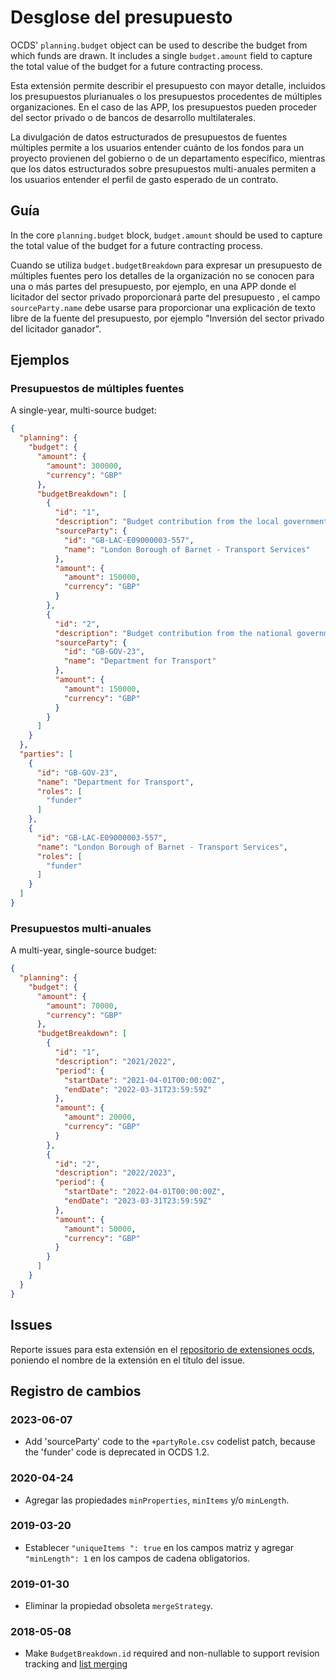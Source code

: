# Desglose del presupuesto

OCDS' `planning.budget` object can be used to describe the budget from which funds are drawn. It includes a single `budget.amount` field to capture the total value of the budget for a future contracting process.

Esta extensión permite describir el presupuesto con mayor detalle, incluidos los presupuestos plurianuales o los presupuestos procedentes de múltiples organizaciones. En el caso de las APP, los presupuestos pueden proceder del sector privado o de bancos de desarrollo multilaterales.

La divulgación de datos estructurados de presupuestos de fuentes múltiples permite a los usuarios entender cuánto de los fondos para un proyecto provienen del gobierno o de un departamento específico, mientras que los datos estructurados sobre presupuestos multi-anuales permiten a los usuarios entender el perfil de gasto esperado de un contrato.

## Guía

In the core `planning.budget` block, `budget.amount` should be used to capture the total value of the budget for a future contracting process.

Cuando se utiliza `budget.budgetBreakdown` para expresar un presupuesto de múltiples fuentes pero los detalles de la organización no se conocen para una o más partes del presupuesto, por ejemplo, en una APP donde el licitador del sector privado proporcionará parte del presupuesto , el campo `sourceParty.name` debe usarse para proporcionar una explicación de texto libre de la fuente del presupuesto, por ejemplo "Inversión del sector privado del licitador ganador".

## Ejemplos

### Presupuestos de múltiples fuentes

A single-year, multi-source budget:

```json
{
  "planning": {
    "budget": {
      "amount": {
        "amount": 300000,
        "currency": "GBP"
      },
      "budgetBreakdown": [
        {
          "id": "1",
          "description": "Budget contribution from the local government",
          "sourceParty": {
            "id": "GB-LAC-E09000003-557",
            "name": "London Borough of Barnet - Transport Services"
          },
          "amount": {
            "amount": 150000,
            "currency": "GBP"
          }
        },
        {
          "id": "2",
          "description": "Budget contribution from the national government",
          "sourceParty": {
            "id": "GB-GOV-23",
            "name": "Department for Transport"
          },
          "amount": {
            "amount": 150000,
            "currency": "GBP"
          }
        }
      ]
    }
  },
  "parties": [
    {
      "id": "GB-GOV-23",
      "name": "Department for Transport",
      "roles": [
        "funder"
      ]
    },
    {
      "id": "GB-LAC-E09000003-557",
      "name": "London Borough of Barnet - Transport Services",
      "roles": [
        "funder"
      ]
    }
  ]
}
```

### Presupuestos multi-anuales

A multi-year, single-source budget:

```json
{
  "planning": {
    "budget": {
      "amount": {
        "amount": 70000,
        "currency": "GBP"
      },
      "budgetBreakdown": [
        {
          "id": "1",
          "description": "2021/2022",
          "period": {
            "startDate": "2021-04-01T00:00:00Z",
            "endDate": "2022-03-31T23:59:59Z"
          },
          "amount": {
            "amount": 20000,
            "currency": "GBP"
          }
        },
        {
          "id": "2",
          "description": "2022/2023",
          "period": {
            "startDate": "2022-04-01T00:00:00Z",
            "endDate": "2023-03-31T23:59:59Z"
          },
          "amount": {
            "amount": 50000,
            "currency": "GBP"
          }
        }
      ]
    }
  }
}
```

## Issues

Reporte issues para esta extensión en el [repositorio de extensiones ocds](https://github.com/open-contracting/ocds-extensions/issues), poniendo el nombre de la extensión en el título del issue.

## Registro de cambios

### 2023-06-07

- Add 'sourceParty' code to the `+partyRole.csv` codelist patch, because the 'funder' code is deprecated in OCDS 1.2.

### 2020-04-24

- Agregar las propiedades `minProperties`, `minItems` y/o `minLength`.

### 2019-03-20

- Establecer `"uniqueItems ": true` en los campos matriz y agregar `"minLength": 1` en los campos de cadena obligatorios.

### 2019-01-30

- Eliminar la propiedad obsoleta `mergeStrategy`.

### 2018-05-08

- Make `BudgetBreakdown.id` required and non-nullable to support revision tracking and [list merging](https://standard.open-contracting.org/latest/en/schema/merging/#array-values)
